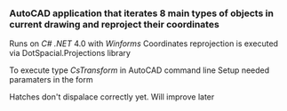 ### AutoCAD application that iterates 8 main types of objects in current drawing and reproject their coordinates 

Runs on *C# .NET* 4.0 with *Winforms*
Coordinates reprojection is executed via DotSpacial.Projections library

To execute type *CsTransform* in AutoCAD command line
Setup needed paramaters in the form

Hatches don't dispalace correctly yet. Will improve later